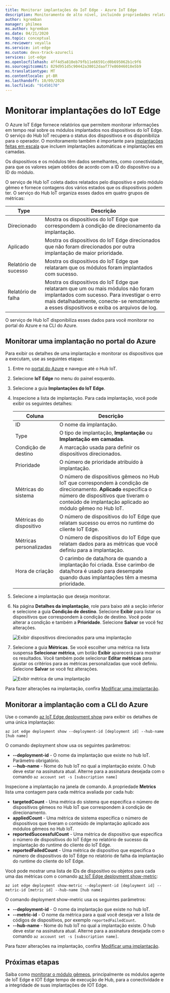 ```yaml
---
title: Monitorar implantações do IoT Edge - Azure IoT Edge
description: Monitoramento de alto nível, incluindo propriedades relatadas de edgeHub e edgeAgent e métricas de implantação automática.
author: kgremban
manager: philmea
ms.author: kgremban
ms.date: 04/21/2020
ms.topic: conceptual
ms.reviewer: veyalla
ms.service: iot-edge
ms.custom: devx-track-azurecli
services: iot-edge
ms.openlocfilehash: 4ff4d5a810eb79fb11e66591cd0b695062b1c9f6
ms.sourcegitcommit: 829d951d5c90442a38012daaf77e86046018e5b9
ms.translationtype: MT
ms.contentlocale: pt-BR
ms.lasthandoff: 10/09/2020
ms.locfileid: "91450170"
---
```

# <a name="monitor-iot-edge-deployments"></a>Monitorar implantações do IoT Edge

O Azure IoT Edge fornece relatórios que permitem monitorar informações em tempo real sobre os módulos implantados nos dispositivos do IoT Edge. O serviço do Hub IoT recupera o status dos dispositivos e os disponibiliza para o operador. O monitoramento também é importante para [implantações feitas em escala](module-deployment-monitoring.md) que incluem implantações automáticas e implantações em camadas.

Os dispositivos e os módulos têm dados semelhantes, como conectividade, para que os valores sejam obtidos de acordo com a ID do dispositivo ou a ID do módulo.

O serviço de Hub IoT coleta dados relatados pelo dispositivo e pelo módulo gêmeo e fornece contagens dos vários estados que os dispositivos podem ter. O serviço do Hub IoT organiza esses dados em quatro grupos de métricas:

| Type | Descrição |
| --- | ---|
| Direcionado | Mostra os dispositivos do IoT Edge que correspondem à condição de direcionamento da implantação. |
| Aplicado | Mostra os dispositivos do IoT Edge direcionados que não foram direcionados por outra implantação de maior prioridade. |
| Relatório de sucesso | Mostra os dispositivos do IoT Edge que relataram que os módulos foram implantados com sucesso. |
| Relatório de falha | Mostra os dispositivos do IoT Edge que relataram que um ou mais módulos não foram implantados com sucesso. Para investigar o erro mais detalhadamente, conecte-se remotamente a esses dispositivos e exiba os arquivos de log. |

O serviço de Hub IoT disponibiliza esses dados para você monitorar no portal do Azure e na CLI do Azure.

## <a name="monitor-a-deployment-in-the-azure-portal"></a>Monitorar uma implantação no portal do Azure

Para exibir os detalhes de uma implantação e monitorar os dispositivos que a executam, use as seguintes etapas:

1. Entre no [portal do Azure](https://portal.azure.com) e navegue até o Hub IoT.
1. Selecione **IoT Edge** no menu do painel esquerdo.
1. Selecione a guia **Implantações do IoT Edge**.
1. Inspecione a lista de implantação. Para cada implantação, você pode exibir os seguintes detalhes:

    | Coluna | Descrição |
    | --- | --- |
    | ID | O nome da implantação. |
    | Type | O tipo de implantação, **Implantação** ou **Implantação em camadas**. |
    | Condição de destino | A marcação usada para definir os dispositivos direcionados. |
    | Prioridade | O número de prioridade atribuído à implantação. |
    | Métricas do sistema | O número de dispositivos gêmeos no Hub IoT que correspondem à condição de direcionamento. **Aplicado** especifica o número de dispositivos que tiveram o conteúdo de implantação aplicado ao módulo gêmeo no Hub IoT. |
    | Métricas do dispositivo | O número de dispositivos do IoT Edge que relatam sucesso ou erros no runtime do cliente IoT Edge. |
    | Métricas personalizadas | O número de dispositivos do IoT Edge que relatam dados para as métricas que você definiu para a implantação. |
    | Hora de criação | O carimbo de data/hora de quando a implantação foi criada. Esse carimbo de data/hora é usado para desempate quando duas implantações têm a mesma prioridade. |

1. Selecione a implantação que deseja monitorar.  
1. Na página **Detalhes da implantação**, role para baixo até a seção inferior e selecione a guia **Condição de destino**. Selecione **Exibir** para listar os dispositivos que correspondem à condição de destino. Você pode alterar a condição e também a **Prioridade**. Selecione **Salvar** se você fez alterações.

   ![Exibir dispositivos direcionados para uma implantação](./media/how-to-monitor-iot-edge-deployments/target-devices.png)

1. Selecione a guia **Métricas**. Se você escolher uma métrica na lista suspensa **Selecionar métrica**, um botão **Exibir** aparecerá para mostrar os resultados. Você também pode selecionar **Editar métricas** para ajustar os critérios para as métricas personalizadas que você definiu. Selecione **Salvar** se você fez alterações.

   ![Exibir métrica de uma implantação](./media/how-to-monitor-iot-edge-deployments/deployment-metrics-tab.png)

Para fazer alterações na implantação, confira [Modificar uma implantação](how-to-deploy-at-scale.md#modify-a-deployment).

## <a name="monitor-a-deployment-with-azure-cli"></a>Monitorar a implantação com a CLI do Azure

Use o comando [az IoT Edge deployment show](/cli/azure/ext/azure-iot/iot/edge/deployment#ext-azure-iot-az-iot-edge-deployment-show) para exibir os detalhes de uma única implantação:

```cli
az iot edge deployment show --deployment-id [deployment id] --hub-name [hub name]
```

O comando deployment show usa os seguintes parâmetros:

* **--deployment-id** - O nome da implantação que existe no hub IoT. Parâmetro obrigatório.
* **--hub-name** - Nome do hub IoT no qual a implantação existe. O hub deve estar na assinatura atual. Alterne para a assinatura desejada com o comando `az account set -s [subscription name]`

Inspecione a implantação na janela de comando. A propriedade **Metrics** lista uma contagem para cada métrica avaliada por cada hub:

* **targetedCount** - Uma métrica do sistema que especifica o número de dispositivos gêmeos no Hub IoT que correspondem à condição de direcionamento.
* **appliedCount** - Uma métrica de sistema especifica o número de dispositivos que tiveram o conteúdo de implantação aplicado aos módulos gêmeos no Hub IoT.
* **reportedSuccessfulCount** - Uma métrica de dispositivo que especifica o número de dispositivos do IoT Edge no relatório de sucesso da implantação do runtime do cliente do IoT Edge.
* **reportedFailedCount** - Uma métrica de dispositivo que especifica o número de dispositivos do IoT Edge no relatório de falha da implantação do runtime do cliente do IoT Edge.

Você pode mostrar uma lista de IDs de dispositivo ou objetos para cada uma das métricas com o comando [az IoT Edge deployment show-metric](/cli/azure/ext/azure-iot/iot/edge/deployment#ext-azure-iot-az-iot-edge-deployment-show-metric):

```cli
az iot edge deployment show-metric --deployment-id [deployment id] --metric-id [metric id] --hub-name [hub name]
```

O comando deployment show-metric usa os seguintes parâmetros:

* **--deployment-id** - O nome da implantação que existe no hub IoT.
* **--metric-id** - O nome da métrica para a qual você deseja ver a lista de códigos de dispositivos, por exemplo `reportedFailedCount`.
* **--hub-name** - Nome do hub IoT no qual a implantação existe. O hub deve estar na assinatura atual. Alterne para a assinatura desejada com o comando `az account set -s [subscription name]`.

Para fazer alterações na implantação, confira [Modificar uma implantação](how-to-deploy-cli-at-scale.md#modify-a-deployment).

## <a name="next-steps"></a>Próximas etapas

Saiba como [monitorar o módulo gêmeos](how-to-monitor-module-twins.md), principalmente os módulos agente de IoT Edge e IOT Edge tempo de execução de Hub, para a conectividade e a integridade de suas implantações de IOT Edge.
